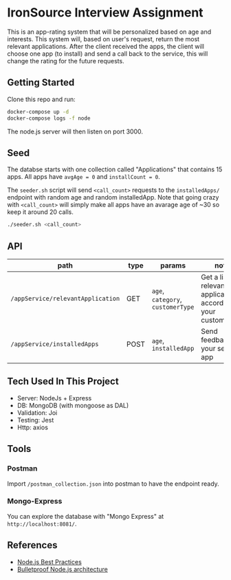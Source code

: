 # IronSource Interview Assignment

This is an app-rating system that will be personalized based on age and interests.
This system will, based on user's request, return the most relevant applications.
After the client received the apps, the client will choose one app (to install) and send a call back to the service, this will change the rating for the future requests.

## Getting Started

Clone this repo and run:

```bash
docker-compose up -d
docker-compose logs -f node
```

The node.js server will then listen on port 3000.

## Seed

The databse starts with one collection called "Applications" that contains 15 apps. All apps have `avgAge = 0` and `installCount = 0`.

The `seeder.sh` script will send `<call_count>` requests to the `installedApps/` endpoint with random age and random installedApp. Note that going crazy with `<call_count>` will simply make all apps have an avarage age of ~30 so keep it around 20 calls.

```bash
./seeder.sh <call_count>
```

## API

|path|type|params|notes|
|---|---|---|---|
| `/appService/relevantApplication` | GET | `age`, `category`, `customerType` | Get a list of relevant application according to your customerType |
| `/appService/installedApps` | POST | `age`, `installedApp` | Send feedback on your selected app |

## Tech Used In This Project

* Server: NodeJs + Express
* DB: MongoDB (with mongoose as DAL)
* Validation: Joi
* Testing: Jest
* Http: axios

## Tools

### Postman

Import `/postman_collection.json` into postman to have the endpoint ready.

### Mongo-Express

You can explore the database with "Mongo Express" at `http://localhost:8081/`.

## References

* [Node.js Best Practices](https://github.com/goldbergyoni/nodebestpractices)
* [Bulletproof Node.js architecture](https://github.com/santiq/bulletproof-nodejs)
